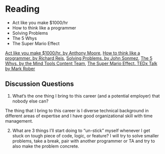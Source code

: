 # Reading

* Act like you make $1000/hr
* How to think like a programmer
* Solving Problems
* The 5 Whys
* The Super Mario Effect

[Act like you make $1000/hr. by Anthony Moore](https://anthony-moore.medium.com/pretend-your-time-is-worth-1-000-hour-and-youll-become-100x-more-productive-6ab2302b8e8c),
[How to think like a programmer. by Richard Reis](https://www.freecodecamp.org/news/how-to-think-like-a-programmer-lessons-in-problem-solving-d1d8bf1de7d2),
[Solving Problems. by John Sonmez](https://simpleprogrammer.com/solving-problems-breaking-it-down/),
[The 5 Whys. by the Mind Tools Content Team](https://www.mindtools.com/pages/article/newTMC_5W.htm),
[The Super Mario Effect. TEDx Talk by Mark Rober](https://www.youtube.com/watch?v=9vJRopau0g0)

## Discussion Questions

1. What’s the one thing I bring to this career (and a potential employer) that nobody else can?

The thing that I bring to this career is I diverse technical background in different areas of expertise and I have good organizational skill with time management.  

2. What are 3 things I’ll start doing to “un-stick” myself whenever I get stuck on tough piece of code, logic, or feature?
    I will try to solve smaller problems, take a break, pair with another programmer or TA and try to also make the problem concrete.
